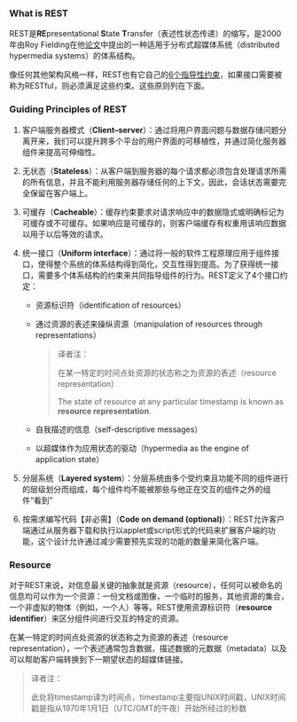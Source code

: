 ### What is REST

REST是**RE**presentational **S**tate **T**ransfer（表述性状态传递）的缩写，是2000年由Roy Fielding在他[论文](https://www.ics.uci.edu/~fielding/pubs/dissertation/rest_arch_style.htm)中提出的一种适用于分布式超媒体系统（distributed hypermedia systems）的体系结构。

像任何其他架构风格一样，REST也有它自己的[6个指导性约束](https://restfulapi.net/rest-architectural-constraints/)，如果接口需要被称为RESTful，则必须满足这些约束。这些原则列在下面。

### Guiding Principles of REST

1. 客户端服务器模式（**Client–server**）：通过将用户界面问题与数据存储问题分离开来，我们可以提升跨多个平台的用户界面的可移植性，并通过简化服务器组件来提高可伸缩性。

2. 无状态（**Stateless**）：从客户端到服务器的每个请求都必须包含处理请求所需的所有信息，并且不能利用服务器存储任何的上下文，因此，会话状态需要完全保留在客户端上。

3. 可缓存（**Cacheable**）：缓存约束要求对请求响应中的数据隐式或明确标记为可缓存或不可缓存。如果响应是可缓存的，则客户端缓存有权重用该响应数据以用于以后等效的请求。

4. 统一接口（**Uniform interface**）：通过将一般的软件工程原理应用于组件接口，使得整个系统的体系结构得到简化，交互性得到提高。为了获得统一接口，需要多个体系结构的约束来共同指导组件的行为。REST定义了4个接口约定：

   * 资源标识符（identification of resources）

   * 通过资源的表述来操纵资源（manipulation of resources through representations）

     > 译者注：
     >
     > 在某一特定的时间点处资源的状态称之为资源的表述（resource representation）
     >
     > The state of resource at any particular timestamp is known as **resource representation**. 

   * 自我描述的信息（self-descriptive messages）

   * 以超媒体作为应用状态的驱动（hypermedia as the engine of application state）

5. 分层系统（**Layered system**）：分层系统由多个受约束且功能不同的组件进行的层级划分而组成，每个组件均不能被那些与他正在交互的组件之外的组件“看到”

6. 按需求编写代码【非必需】（**Code on demand (optional)**）：REST允许客户端通过从服务器下载和执行以applet或script形式的代码来扩展客户端的功能，这个设计允许通过减少需要预先实现的功能的数量来简化客户端。

### Resource

对于REST来说，对信息最关键的抽象就是资源（resource），任何可以被命名的信息均可以作为一个资源：一份文档或图像，一个临时的服务，其他资源的集合，一个非虚拟的物体（例如，一个人）等等。REST使用资源标识符（**resource identifier**）来区分组件间进行交互的特定的资源。

在某一特定的时间点处资源的状态称之为资源的表述（resource representation），一个表述通常包含数据，描述数据的元数据（metadata）以及可以帮助客户端转换到下一期望状态的超媒体链接。

> 译者注：
>
> 此处将timestamp译为时间点，timestamp主要指UNIX时间戳，UNIX时间戳是指从1970年1月1日（UTC/GMT的午夜）开始所经过的秒数

